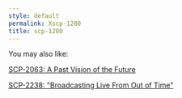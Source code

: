 ```yaml
---
style: default
permalink: Xscp-1280
title: scp-1280
---
```

You may also like:

[SCP-2063: A Past Vision of the Future](http://scp-wiki.net/scp-2063)

[SCP-2238: "Broadcasting Live From Out of Time"](http://scp-wiki.net/scp-2238)
